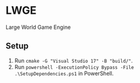# LWGE
Large World Game Engine

## Setup
1. Run `cmake -G "Visual Studio 17" -B "build/"`.
2. Run `powershell -ExecutionPolicy Bypass -File .\SetupDependencies.ps1` in PowerShell.
